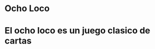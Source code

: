 <h1> Ocho Loco <h1>
  
 El ocho loco es un juego clasico de cartas 

<a href="http://www.gifsanimados.org/data/media/633/juego-de-cartas-y-naipe-imagen-animada-0071.gif"/></a>

